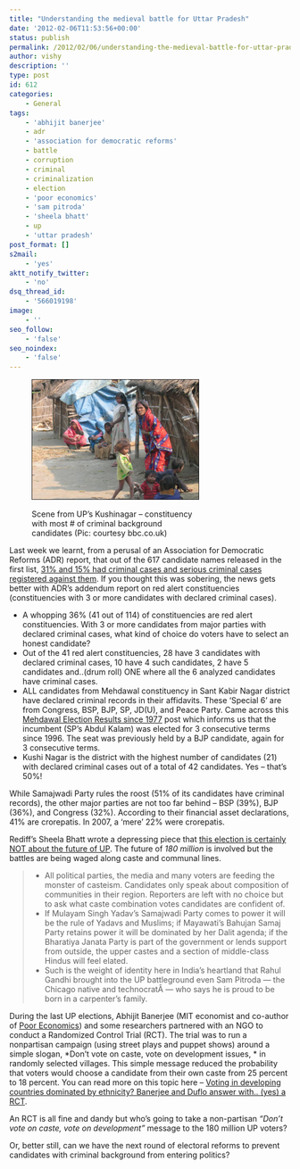 ```yaml
---
title: "Understanding the medieval battle for Uttar Pradesh"
date: '2012-02-06T11:53:56+00:00'
status: publish
permalink: /2012/02/06/understanding-the-medieval-battle-for-uttar-pradesh
author: vishy
description: ''
type: post
id: 612
categories:
    - General
tags:
    - 'abhijit banerjee'
    - adr
    - 'association for democratic reforms'
    - battle
    - corruption
    - criminal
    - criminalization
    - election
    - 'poor economics'
    - 'sam pitroda'
    - 'sheela bhatt'
    - up
    - 'uttar pradesh'
post_format: []
s2mail:
    - 'yes'
aktt_notify_twitter:
    - 'no'
dsq_thread_id:
    - '566019198'
image:
    - ''
seo_follow:
    - 'false'
seo_noindex:
    - 'false'
---
```

<figure aria-describedby="caption-attachment-615" class="wp-caption alignleft" id="attachment_615" style="width: 300px">

[![](../../../../uploads/2012/02/kushinagar_district_bbc.jpg "kushinagar_district_bbc")](../../../../uploads/2012/02/kushinagar_district_bbc.jpg)<figcaption class="wp-caption-text" id="caption-attachment-615">Scene from UP’s Kushinagar – constituency with most # of criminal background candidates (Pic: courtesy bbc.co.uk)</figcaption></figure>

Last week we learnt, from a perusal of an Association for Democratic Reforms (ADR) report, that out of the 617 candidate names released in the first list, [31% and 15% had criminal cases and serious criminal cases registered against them](http://www.techsangam.com/2012/01/31/up-election-candidate-insights-from-adr-national-election-watch/). If you thought this was sobering, the news gets better with ADR’s addendum report on red alert constituencies (constituencies with 3 or more candidates with declared criminal cases).

- A whopping 36% (41 out of 114) of constituencies are red alert constituencies. With 3 or more candidates from major parties with declared criminal cases, what kind of choice do voters have to select an honest candidate?
- Out of the 41 red alert constituencies, 28 have 3 candidates with declared criminal cases, 10 have 4 such candidates, 2 have 5 candidates and..(drum roll) ONE where all the 6 analyzed candidates have criminal cases.
- ALL candidates from Mehdawal constituency in Sant Kabir Nagar district have declared criminal records in their affidavits. These ‘Special 6’ are from Congress, BSP, BJP, SP, JD(U), and Peace Party. Came across this [Mehdawal Election Results since 1977](http://mehndawal.blogspot.in/2011_04_01_archive.html) post which informs us that the incumbent (SP’s Abdul Kalam) was elected for 3 consecutive terms since 1996. The seat was previously held by a BJP candidate, again for 3 consecutive terms.
- Kushi Nagar is the district with the highest number of candidates (21) with declared criminal cases out of a total of 42 candidates. Yes – that’s 50%!

While Samajwadi Party rules the roost (51% of its candidates have criminal records), the other major parties are not too far behind – BSP (39%), BJP (36%), and Congress (32%). According to their financial asset declarations, 41% are crorepatis. In 2007, a ‘mere’ 22% were crorepatis.

Rediff’s Sheela Bhatt wrote a depressing piece that [this election is certainly NOT about the future of UP](http://www.rediff.com/news/slide-show/slide-show-1-is-there-a-bigger-brahmin-than-rahul-gandhi-sheela-bhatt/20120206.htm). The future of *180 million* is involved but the battles are being waged along caste and communal lines.

> - All political parties, the media and many voters are feeding the monster of casteism. Candidates only speak about composition of communities in their region. Reporters are left with no choice but to ask what caste combination votes candidates are confident of.
> - If Mulayam Singh Yadav’s Samajwadi Party comes to power it will be the rule of Yadavs and Muslims; if Mayawati’s Bahujan Samaj Party retains power it will be dominated by her Dalit agenda; if the Bharatiya Janata Party is part of the government or lends support from outside, the upper castes and a section of middle-class Hindus will feel elated.
> - Such is the weight of identity here in India’s heartland that Rahul Gandhi brought into the UP battleground even Sam Pitroda — the Chicago native and technocratÂ — who says he is proud to be born in a carpenter’s family.

During the last UP elections, Abhijit Banerjee (MIT economist and co-author of [Poor Economics](http://pooreconomics.com/)) and some researchers partnered with an NGO to conduct a Randomized Control Trial (RCT). The trial was to run a nonpartisan campaign (using street plays and puppet shows) around a simple slogan, *Don’t vote on caste, vote on development issues, * in randomly selected villages. This simple message reduced the probability that voters would choose a candidate from their own caste from 25 percent to 18 percent. You can read more on this topic here – [Voting in developing countries dominated by ethnicity? Banerjee and Duflo answer with.. (yes) a RCT](http://www.techsangam.com/2011/10/28/voting-in-developing-countries-dominated-by-ethnicity-banerjee-duflo-answer-rct/).

An RCT is all fine and dandy but who’s going to take a non-partisan *“Don’t vote on caste, vote on development”* message to the 180 million UP voters?

Or, better still, can we have the next round of electoral reforms to prevent candidates with criminal background from entering politics?